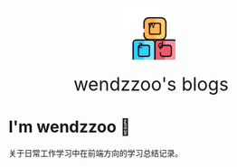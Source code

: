 <p align="center"><img width="100px" src="./public/favicon.svg"></p>
<p align="center">
  <font Size=6>wendzzoo's blogs</font>
</p>

# I'm wendzzoo 👋
关于日常工作学习中在前端方向的学习总结记录。
